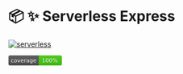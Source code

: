 # :package: :sparkles: Serverless Express
[![serverless](http://public.serverless.com/badges/v3.svg)](http://www.serverless.com) 

<svg xmlns="http://www.w3.org/2000/svg" width="106" height="20" style="display: inline-block;">
    <linearGradient id="b" x2="0" y2="100%">
        <stop offset="0" stop-color="#bbb" stop-opacity=".1"/>
        <stop offset="1" stop-opacity=".1"/>
    </linearGradient>
    <mask id="a">
        <rect width="106" height="20" rx="3" fill="#fff"/>
    </mask>
    <g mask="url(#a)">
        <path fill="#555" d="M0 0h60v20H0z"/>
        <path fill="#4c1" d="M60 0h46v20H60z"/>
        <path fill="url(#b)" d="M0 0h106v20H0z"/>
    </g>
    <g fill="#fff" text-anchor="middle" font-family="DejaVu Sans,Verdana,Geneva,sans-serif" font-size="11">
        <text x="30" y="15" fill="#010101" fill-opacity=".3">coverage</text>
        <text x="30" y="14">coverage</text>
        <text x="82" y="15" fill="#010101" fill-opacity=".3">100%</text>
        <text x="82" y="14">100%</text>
    </g>
<div xmlns="" id="divScriptsUsed" style="display: none"/>
</svg>

Make express apps compatible with serverless framework. 
Ensure compatibility with serverless-offline plugin.

Works with provider :
  - [x] Amazon Web Service - Lambda
  - [x] Google Cloud Platform - Cloud functions <span style="color:lightgrey"> in development </span>
  - [ ] Microsoft Azure - Cloud functions <span style="color:lightgrey"> in development </span>

## Instalation
Type this command inside your terminal
```
npm install --save serverless-express
```

or for yarn users
```
yarn add serverless-express
```


## Usage

### 1 - Add it to your serverless.yml

inside your project's serverless.yml file add ``` serverless-express`` to the plugin list inside serverless.yml

It should look something like this:
```YAML
plugins:
  - serverless-foo # <- fake name
  - serverless-express # <- like so
```

### 2 - Use serverless-express/express

In the head of your express app file :
- Replace `equire('express')` by `require('serverless-express/express')`
- Make you app exportable

it should look like this:
```js
// const express = require('express');
const express = require('serverless-express/express')
var app = express();


// Q: What is serverless-express/express ??
//
// A: It's express, the exact same express that you already use.
//    We wrapped it and we abstracted away all specific implementation 
//    that has to be done in order to work properly on every provider.
//
//    Basicaly, we just made express development provider agnostic
//    so you can develop your app without any vendor lock-in, yeah !


// --- example code ---
//
// app.get('/some_url', doSomething() )
// app.post('/other_url', doSomethingElse() )
//
// ------- end --------

module.exports = app
// app.listen(PORT, ()=>{
//   console.log('listening')  
// })

```


### 3 - In your handler file
inside the handler file, you hanve to import ```serverless-express/handler``` and call it with your express app.
It should look something like this:

```js

const handler = require('serverless-express/handler')
const app = require('path/to/your/express/app')


exports.handler = handler(app)
// that's it ;)
```

### 4 - Finnished !

Now that everything is done, you can get back to work and enjoy serverless and express in the same time ;)

